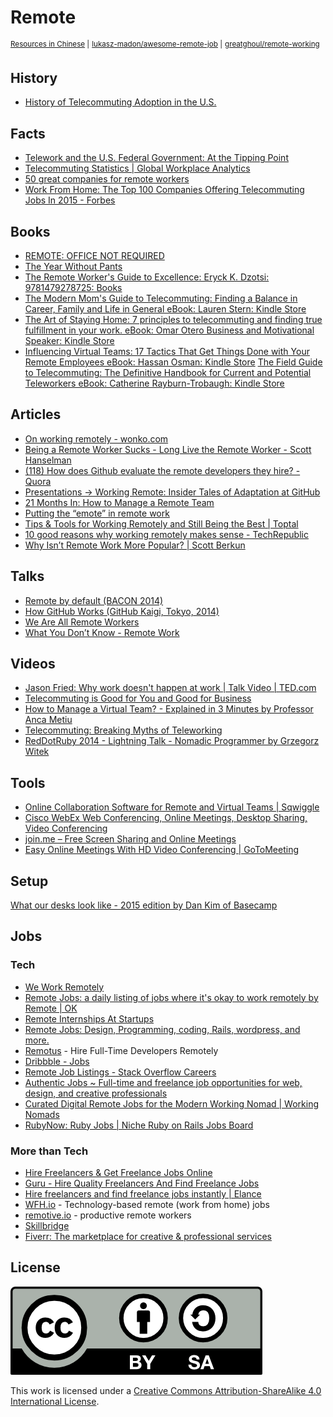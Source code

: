 # Remote
<sup>[Resources in Chinese](https://github.com/JuanitoFatas/remote/wiki/Articles-on-Remote-work-in-Chinese) |</sup>
<sup>[lukasz-madon/awesome-remote-job](https://github.com/lukasz-madon/awesome-remote-job) |</sup>
<sup>[greatghoul/remote-working](https://github.com/greatghoul/remote-working)</sup>

## History

- [History of Telecommuting Adoption in the U.S.](https://www.youtube.com/watch?v=2ly09n3_P9k)

## Facts

- [Telework and the U.S. Federal
Government: At the Tipping Point](http://www.aethra.net/media/files/73_01.pdf)
- [Telecommuting Statistics | Global Workplace Analytics](http://globalworkplaceanalytics.com/telecommuting-statistics)
- [50 great companies for remote workers](http://skillcrush.com/2014/10/30/50-companies-hiring-remote/)
- [Work From Home: The Top 100 Companies Offering Telecommuting Jobs In 2015 - Forbes](http://www.forbes.com/sites/laurashin/2015/01/21/work-from-home-the-top-100-companies-offering-telecommuting-jobs-in-2015/)

## Books

- [REMOTE: OFFICE NOT REQUIRED](http://37signals.com/remote/)
- [The Year Without Pants](http://scottberkun.com/yearwithoutpants/)
- [The Remote Worker's Guide to Excellence: Eryck K. Dzotsi: 9781479278725: Books](http://www.amazon.com/Remote-Workers-Guide-Excellence/dp/1479278726/)
- [The Modern Mom's Guide to Telecommuting: Finding a Balance in Career, Family and Life in General eBook: Lauren Stern: Kindle Store](http://www.amazon.com/Modern-Moms-Guide-Telecommuting-Finding-ebook/dp/B00FW9DA6U/)
- [The Art of Staying Home: 7 principles to telecommuting and finding true fulfillment in your work. eBook: Omar Otero Business and Motivational Speaker: Kindle Store](http://www.amazon.com/Art-Staying-Home-telecommuting-fulfillment-ebook/dp/B00RD96TJ2/)
- [Influencing Virtual Teams: 17 Tactics That Get Things Done with Your Remote Employees eBook: Hassan Osman: Kindle Store](http://www.amazon.com/Influencing-Virtual-Teams-Tactics-Employees-ebook/dp/B00LGWDGG6/)
[The Field Guide to Telecommuting: The Definitive Handbook for Current and Potential Teleworkers eBook: Catherine Rayburn-Trobaugh: Kindle Store](http://www.amazon.com/Field-Guide-Telecommuting-Definitive-Teleworkers-ebook/dp/B007XF35HK/)

## Articles

- [On working remotely - wonko.com](http://wonko.com/post/on-working-remotely)
- [Being a Remote Worker Sucks - Long Live the Remote Worker - Scott Hanselman](http://www.hanselman.com/blog/BeingARemoteWorkerSucksLongLiveTheRemoteWorker.aspx)
- [(118) How does Github evaluate the remote developers they hire? - Quora](http://www.quora.com/How-does-Github-evaluate-the-remote-developers-they-hire)
- [Presentations -> Working Remote: Insider Tales of Adaptation at GitHub](http://gotocon.com/berlin-2013/presentation/Working%20Remote:%20Insider%20Tales%20of%20Adaptation%20at%20GitHub)
- [21 Months In: How to Manage a Remote Team](https://zapier.com/blog/how-manage-remote-team/)
- [Putting the “emote” in remote work](http://wynnnetherland.com/journal/putting-the-emote-in-remote-work/)
- [Tips & Tools for Working Remotely and Still Being the Best | Toptal](http://www.toptal.com/freelance/how-to-work-remotely-and-still-be-the-best)
- [10 good reasons why working remotely makes sense - TechRepublic](http://www.techrepublic.com/blog/10-things/10-good-reasons-why-working-remotely-makes-sense/)
- [Why Isn’t Remote Work More Popular? | Scott Berkun](http://scottberkun.com/2015/why-isnt-remote-work-more-popular/)

## Talks

- [Remote by default (BACON 2014)](https://speakerdeck.com/cobyism/remote-by-default-bacon-2014)
- [How GitHub Works (GitHub Kaigi, Tokyo, 2014)](https://speakerdeck.com/cobyism/how-github-works-github-kaigi-tokyo-2014)
- [We Are All Remote Workers](https://speakerdeck.com/nicola/we-are-all-remote-workers)
- [What You Don’t Know - Remote Work](https://speakerdeck.com/allenwei/what-you-dont-know-remote-work)

## Videos

- [Jason Fried: Why work doesn't happen at work | Talk Video | TED.com](https://www.ted.com/talks/jason_fried_why_work_doesn_t_happen_at_work)
- [Telecommuting is Good for You and Good for Business](https://www.youtube.com/watch?v=R2whPdnCGrM)
- [How to Manage a Virtual Team? - Explained in 3 Minutes by Professor Anca Metiu](https://www.youtube.com/watch?v=AJQdT637szs)
- [Telecommuting: Breaking Myths of Teleworking](https://www.youtube.com/watch?v=7G9xGrl5vTk)
- [RedDotRuby 2014 - Lightning Talk - Nomadic Programmer by Grzegorz Witek](https://www.youtube.com/watch?v=1ThXL5q5zgA)

## Tools

- [Online Collaboration Software for Remote and Virtual Teams | Sqwiggle](https://www.sqwiggle.com/)
- [Cisco WebEx Web Conferencing, Online Meetings, Desktop Sharing, Video Conferencing](http://www.webex.com/)
- [join.me – Free Screen Sharing and Online Meetings](https://join.me/)
- [Easy Online Meetings With HD Video Conferencing | GoToMeeting](http://www.gotomeeting.com/online/entry)

## Setup

[What our desks look like - 2015 edition by Dan Kim of Basecamp](https://signalvnoise.com/posts/3833-what-our-desks-look-like-2015-edition)

## Jobs

### Tech

- [We Work Remotely](https://weworkremotely.com/)
- [Remote Jobs: a daily listing of jobs where it's okay to work remotely by Remote | OK](http://remoteok.io/)
- [Remote Internships At Startups](http://remoteinternships.com/)
- [Remote Jobs: Design, Programming, coding, Rails, wordpress, and more.](https://jobsremotely.com/)
- [Remotus](http://remotus.com) - Hire Full-Time Developers Remotely
- [Dribbble - Jobs](https://dribbble.com/jobs)
- [Remote Job Listings - Stack Overflow Careers](http://careers.stackoverflow.com/jobs/remote)
- [Authentic Jobs ~ Full-time and freelance job opportunities for web, design, and creative professionals](http://www.authenticjobs.com/)
- [Curated Digital Remote Jobs for the Modern Working Nomad | Working Nomads](http://www.workingnomads.co/)
- [RubyNow: Ruby Jobs | Niche Ruby on Rails Jobs Board](http://jobs.rubynow.com/)

### More than Tech

- [Hire Freelancers & Get Freelance Jobs Online](https://www.odesk.com/)
- [Guru - Hire Quality Freelancers And Find Freelance Jobs](http://www.guru.com/)
- [Hire freelancers and find freelance jobs instantly | Elance](https://www.elance.com/)
- [WFH.io](https://www.wfh.io/) - Technology-based remote (work from home) jobs
- [remotive.io](http://jobs.remotive.io/) - productive remote workers
- [Skillbridge](http://www.skillbridge.co/)
- [Fiverr: The marketplace for creative & professional services](https://www.fiverr.com/)

## License

![CC-BY-SA](CC-BY-SA.png)

This work is licensed under a [Creative Commons Attribution-ShareAlike 4.0 International License](https://creativecommons.org/licenses/by-sa/4.0/).

